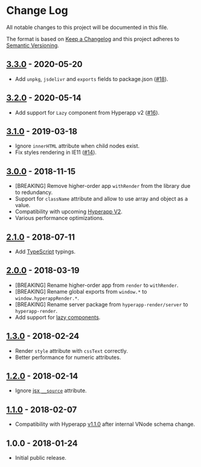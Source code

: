 # Change Log

All notable changes to this project will be documented in this file.

The format is based on [Keep a Changelog](http://keepachangelog.com/en/1.0.0/)
and this project adheres to [Semantic Versioning](http://semver.org/spec/v2.0.0.html).

## [3.3.0] - 2020-05-20

- Add `unpkg`, `jsdelivr` and `exports` fields to package.json
  ([#18](https://github.com/kriasoft/hyperapp-render/pull/18)).

## [3.2.0] - 2020-05-14

- Add support for `Lazy` component from Hyperapp v2
  ([#16](https://github.com/kriasoft/hyperapp-render/pull/16)).

## [3.1.0] - 2019-03-18

- Ignore `innerHTML` attribute when child nodes exist.
- Fix styles rendering in IE11 ([#14](https://github.com/kriasoft/hyperapp-render/pull/14)).

## [3.0.0] - 2018-11-15

- [BREAKING] Remove higher-order app `withRender` from the library due to redundancy.
- Support for `className` attribute and allow to use array and object as a value.
- Compatibility with upcoming [Hyperapp V2](https://github.com/hyperapp/hyperapp/pull/726).
- Various performance optimizations.

## [2.1.0] - 2018-07-11

- Add [TypeScript](https://www.typescriptlang.org/) typings.

## [2.0.0] - 2018-03-19

- [BREAKING] Rename higher-order app from `render` to `withRender`.
- [BREAKING] Rename global exports from `window.*` to `window.hyperappRender.*`.
- [BREAKING] Rename server package from `hyperapp-render/server` to `hyperapp-render`.
- Add support for [lazy components](https://github.com/hyperapp/hyperapp/tree/1.2.0#lazy-components).

## [1.3.0] - 2018-02-24

- Render `style` attribute with `cssText` correctly.
- Better performance for numeric attributes.

## [1.2.0] - 2018-02-14

- Ignore [jsx `__source`](https://babeljs.io/docs/plugins/transform-react-jsx-source/) attribute.

## [1.1.0] - 2018-02-07

- Compatibility with Hyperapp [v1.1.0](https://github.com/hyperapp/hyperapp/releases/tag/1.1.0)
  after internal VNode schema change.

## 1.0.0 - 2018-01-24

- Initial public release.

[unreleased]: https://github.com/kriasoft/hyperapp-render/compare/v3.3.0...HEAD
[3.3.0]: https://github.com/kriasoft/hyperapp-render/compare/v3.2.0...v3.3.0
[3.2.0]: https://github.com/kriasoft/hyperapp-render/compare/v3.1.0...v3.2.0
[3.1.0]: https://github.com/kriasoft/hyperapp-render/compare/v3.0.0...v3.1.0
[3.0.0]: https://github.com/kriasoft/hyperapp-render/compare/v2.1.0...v3.0.0
[2.1.0]: https://github.com/kriasoft/hyperapp-render/compare/v2.0.0...v2.1.0
[2.0.0]: https://github.com/kriasoft/hyperapp-render/compare/v1.3.0...v2.0.0
[1.3.0]: https://github.com/kriasoft/hyperapp-render/compare/v1.2.0...v1.3.0
[1.2.0]: https://github.com/kriasoft/hyperapp-render/compare/v1.1.0...v1.2.0
[1.1.0]: https://github.com/kriasoft/hyperapp-render/compare/v1.0.0...v1.1.0
